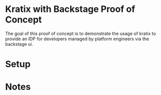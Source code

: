 # Kratix with Backstage Proof of Concept

The goal of this proof of concept is to demonstrate the usage of kratix to provide an IDP for developers managed by platform engineers via the backstage ui.

# Setup

# Notes


